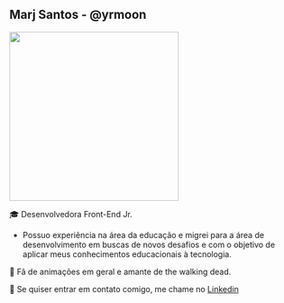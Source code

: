 ## Marj Santos - @yrmoon
<img  width="300px"   src='https://thumbs.gfycat.com/FlawlessFaintBull.webp'>
 
:mortar_board: Desenvolvedora Front-End Jr.
- Possuo experiência na área da educação e migrei para a área de desenvolvimento em buscas de novos desafios e com o objetivo de aplicar meus conhecimentos educacionais à tecnologia. 

:maple_leaf: Fã de animações em geral e amante de the walking dead.

:blossom: Se quiser entrar em contato comigo, me chame no [Linkedin](www.linkedin.com/in/marjorie-scf)
